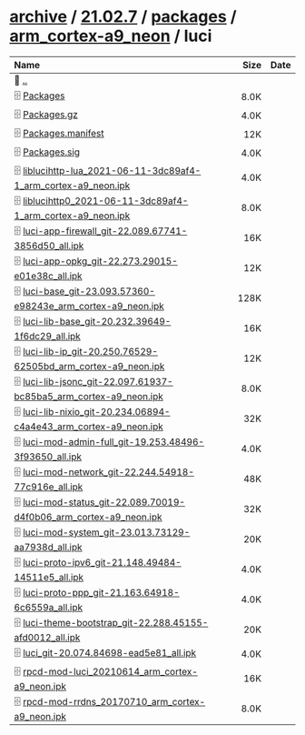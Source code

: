 ---
---

# [archive](/archive/) / [21.02.7](/archive/21.02.7/) / [packages](/archive/21.02.7/packages/) / [arm_cortex-a9_neon](/archive/21.02.7/packages/arm_cortex-a9_neon/) / luci


| Name | Size | Date |
|:---|---:|---|
| 📁 [..](../) | | |
| 🗄️ [Packages](./Packages) | 8.0K | |
| 🗄️ [Packages.gz](./Packages.gz) | 4.0K | |
| 🗄️ [Packages.manifest](./Packages.manifest) | 12K | |
| 🗄️ [Packages.sig](./Packages.sig) | 4.0K | |
| 🗄️ [liblucihttp-lua_2021-06-11-3dc89af4-1_arm_cortex-a9_neon.ipk](./liblucihttp-lua_2021-06-11-3dc89af4-1_arm_cortex-a9_neon.ipk) | 4.0K | |
| 🗄️ [liblucihttp0_2021-06-11-3dc89af4-1_arm_cortex-a9_neon.ipk](./liblucihttp0_2021-06-11-3dc89af4-1_arm_cortex-a9_neon.ipk) | 8.0K | |
| 🗄️ [luci-app-firewall_git-22.089.67741-3856d50_all.ipk](./luci-app-firewall_git-22.089.67741-3856d50_all.ipk) | 16K | |
| 🗄️ [luci-app-opkg_git-22.273.29015-e01e38c_all.ipk](./luci-app-opkg_git-22.273.29015-e01e38c_all.ipk) | 12K | |
| 🗄️ [luci-base_git-23.093.57360-e98243e_arm_cortex-a9_neon.ipk](./luci-base_git-23.093.57360-e98243e_arm_cortex-a9_neon.ipk) | 128K | |
| 🗄️ [luci-lib-base_git-20.232.39649-1f6dc29_all.ipk](./luci-lib-base_git-20.232.39649-1f6dc29_all.ipk) | 16K | |
| 🗄️ [luci-lib-ip_git-20.250.76529-62505bd_arm_cortex-a9_neon.ipk](./luci-lib-ip_git-20.250.76529-62505bd_arm_cortex-a9_neon.ipk) | 12K | |
| 🗄️ [luci-lib-jsonc_git-22.097.61937-bc85ba5_arm_cortex-a9_neon.ipk](./luci-lib-jsonc_git-22.097.61937-bc85ba5_arm_cortex-a9_neon.ipk) | 8.0K | |
| 🗄️ [luci-lib-nixio_git-20.234.06894-c4a4e43_arm_cortex-a9_neon.ipk](./luci-lib-nixio_git-20.234.06894-c4a4e43_arm_cortex-a9_neon.ipk) | 32K | |
| 🗄️ [luci-mod-admin-full_git-19.253.48496-3f93650_all.ipk](./luci-mod-admin-full_git-19.253.48496-3f93650_all.ipk) | 4.0K | |
| 🗄️ [luci-mod-network_git-22.244.54918-77c916e_all.ipk](./luci-mod-network_git-22.244.54918-77c916e_all.ipk) | 48K | |
| 🗄️ [luci-mod-status_git-22.089.70019-d4f0b06_arm_cortex-a9_neon.ipk](./luci-mod-status_git-22.089.70019-d4f0b06_arm_cortex-a9_neon.ipk) | 32K | |
| 🗄️ [luci-mod-system_git-23.013.73129-aa7938d_all.ipk](./luci-mod-system_git-23.013.73129-aa7938d_all.ipk) | 20K | |
| 🗄️ [luci-proto-ipv6_git-21.148.49484-14511e5_all.ipk](./luci-proto-ipv6_git-21.148.49484-14511e5_all.ipk) | 4.0K | |
| 🗄️ [luci-proto-ppp_git-21.163.64918-6c6559a_all.ipk](./luci-proto-ppp_git-21.163.64918-6c6559a_all.ipk) | 4.0K | |
| 🗄️ [luci-theme-bootstrap_git-22.288.45155-afd0012_all.ipk](./luci-theme-bootstrap_git-22.288.45155-afd0012_all.ipk) | 20K | |
| 🗄️ [luci_git-20.074.84698-ead5e81_all.ipk](./luci_git-20.074.84698-ead5e81_all.ipk) | 4.0K | |
| 🗄️ [rpcd-mod-luci_20210614_arm_cortex-a9_neon.ipk](./rpcd-mod-luci_20210614_arm_cortex-a9_neon.ipk) | 16K | |
| 🗄️ [rpcd-mod-rrdns_20170710_arm_cortex-a9_neon.ipk](./rpcd-mod-rrdns_20170710_arm_cortex-a9_neon.ipk) | 8.0K | |

